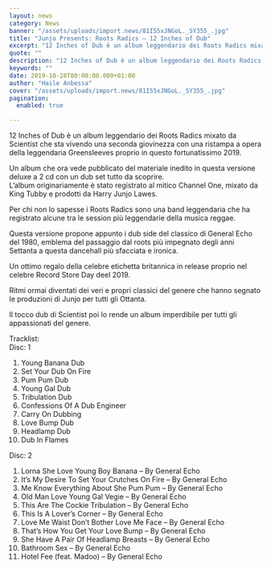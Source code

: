 ```yaml
---
layout: news
category: News
banner: "/assets/uploads/import.news/81I55xJNGoL._SY355_.jpg"
title: "Junjo Presents: Roots Radics – 12 Inches of Dub"
excerpt: "12 Inches of Dub è un album leggendario dei Roots Radics mixato da Scientist che sta vivendo una seconda giovinezza con una ristampa a opera della leggendaria Greensleeves proprio in questo fortunatissimo 2019. Un album che ora vede pubblicato del materiale inedito in questa versione deluxe a 2 cd con un dub set tutto da [&hellip"
quote: ""
description: "12 Inches of Dub è un album leggendario dei Roots Radics mixato da Scientist che sta vivendo una seconda giovinezza con una ristampa a opera della leggendaria Greensleeves proprio in questo fortunatissimo 2019. Un album che ora vede pubblicato del materiale inedito in questa versione deluxe a 2 cd con un dub set tutto da [&hellip"
keywords: ""
date: 2019-10-28T00:00:00.000+01:00
author: "Haile Anbessa"
cover: "/assets/uploads/import.news/81I55xJNGoL._SY355_.jpg"
pagination:
  enabled: true

---
```


12 Inches of Dub è un album leggendario dei Roots Radics mixato da Scientist che sta vivendo una seconda giovinezza con una ristampa a opera della leggendaria Greensleeves proprio in questo fortunatissimo 2019.

Un album che ora vede pubblicato del materiale inedito in questa versione deluxe a 2 cd con un dub set tutto da scoprire.  
L’album originariamente è stato registrato al mitico Channel One, mixato da King Tubby e prodotti da Harry Junjo Lawes.

Per chi non lo sapesse i Roots Radics sono una band leggendaria che ha registrato alcune tra le session più leggendarie della musica reggae.

Questa versione propone appunto i dub side del classico di General Echo del 1980, emblema del passaggio dal roots più impegnato degli anni Settanta a questa dancehall più sfacciata e ironica.

Un ottimo regalo della celebre etichetta britannica in release proprio nel celebre Record Store Day deel 2019.

Ritmi ormai diventati dei veri e propri classici del genere che hanno segnato le produzioni di Junjo per tutti gli Ottanta.

Il tocco dub di Scientist poi lo rende un album imperdibile per tutti gli appassionati del genere.

Tracklist:  
Disc: 1

1. Young Banana Dub
2. Set Your Dub On Fire
3. Pum Pum Dub
4. Young Gal Dub
5. Tribulation Dub
6. Confessions Of A Dub Engineer
7. Carry On Dubbing
8. Love Bump Dub
9. Headlamp Dub
10. Dub In Flames

Disc: 2

1. Lorna She Love Young Boy Banana – By General Echo
2. It’s My Desire To Set Your Crutches On Fire – By General Echo
3. Me Know Everything About She Pum Pum – By General Echo
4. Old Man Love Young Gal Vegie – By General Echo
5. This Are The Cockie Tribulation – By General Echo
6. This Is A Lover’s Corner – By General Echo
7. Love Me Waist Don’t Bother Love Me Face – By General Echo
8. That’s How You Get Your Love Bump – By General Echo
9. She Have A Pair Of Headlamp Breasts – By General Echo
10. Bathroom Sex – By General Echo
11. Hotel Fee (feat. Madoo) – By General Echo